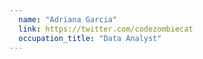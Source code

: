 ```yaml
---
  name: "Adriana Garcia"
  link: https://twitter.com/codezombiecat
  occupation_title: "Data Analyst"
---
```

